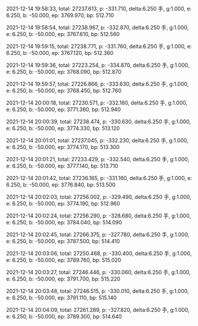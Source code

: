 2021-12-14 19:58:33, total: 27237.613, p: -331.710, delta:6.250 手, g:1.000, e: 6.250, b: -50.000, ep: 3769.970, bp: 512.710

2021-12-14 19:58:54, total: 27238.967, p: -332.870, delta:6.250 手, g:1.000, e: 6.250, b: -50.000, ep: 3767.610, bp: 512.560

2021-12-14 19:59:15, total: 27238.771, p: -331.760, delta:6.250 手, g:1.000, e: 6.250, b: -50.000, ep: 3767.120, bp: 512.360

2021-12-14 19:59:36, total: 27223.254, p: -334.870, delta:6.250 手, g:1.000, e: 6.250, b: -50.000, ep: 3768.090, bp: 512.870

2021-12-14 19:59:57, total: 27226.866, p: -333.630, delta:6.250 手, g:1.000, e: 6.250, b: -50.000, ep: 3768.450, bp: 512.760

2021-12-14 20:00:18, total: 27230.571, p: -332.160, delta:6.250 手, g:1.000, e: 6.250, b: -50.000, ep: 3771.360, bp: 512.940

2021-12-14 20:00:39, total: 27238.474, p: -330.630, delta:6.250 手, g:1.000, e: 6.250, b: -50.000, ep: 3774.330, bp: 513.120

2021-12-14 20:01:01, total: 27237.045, p: -332.230, delta:6.250 手, g:1.000, e: 6.250, b: -50.000, ep: 3774.170, bp: 513.300

2021-12-14 20:01:21, total: 27233.429, p: -332.540, delta:6.250 手, g:1.000, e: 6.250, b: -50.000, ep: 3777.140, bp: 513.710

2021-12-14 20:01:42, total: 27236.165, p: -331.160, delta:6.250 手, g:1.000, e: 6.250, b: -50.000, ep: 3776.840, bp: 513.500

2021-12-14 20:02:03, total: 27256.002, p: -329.490, delta:6.250 手, g:1.000, e: 6.250, b: -50.000, ep: 3774.190, bp: 512.960

2021-12-14 20:02:24, total: 27256.290, p: -328.680, delta:6.250 手, g:1.000, e: 6.250, b: -50.000, ep: 3784.040, bp: 514.090

2021-12-14 20:02:45, total: 27266.375, p: -327.780, delta:6.250 手, g:1.000, e: 6.250, b: -50.000, ep: 3787.500, bp: 514.410

2021-12-14 20:03:06, total: 27250.468, p: -330.400, delta:6.250 手, g:1.000, e: 6.250, b: -50.000, ep: 3789.760, bp: 515.020

2021-12-14 20:03:27, total: 27246.446, p: -330.060, delta:6.250 手, g:1.000, e: 6.250, b: -50.000, ep: 3791.700, bp: 515.220

2021-12-14 20:03:48, total: 27246.515, p: -330.010, delta:6.250 手, g:1.000, e: 6.250, b: -50.000, ep: 3791.110, bp: 515.140

2021-12-14 20:04:09, total: 27261.289, p: -327.820, delta:6.250 手, g:1.000, e: 6.250, b: -50.000, ep: 3789.300, bp: 514.640